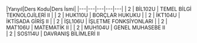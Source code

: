 |Yarıyıl|Ders Kodu|Ders İsmi|
|---|---|---|---|---|
|  2 | BİL102U  | TEMEL BİLGİ TEKNOLOJİLERİ II |
|  2 | HUK110U  | BORÇLAR HUKUKU |
|  2 | İKT104U  |  İKTİSADA GİRİŞ II |
|  2 | İŞL106U  |  İŞLETME FONKSİYONLARI |
|  2 | MAT106U  |  MATEMATİK II |
|  2 | MUH104U  |  GENEL MUHASEBE II  
|  2 | SOS114U  |  DAVRANIŞ BİLİMLERİ II
